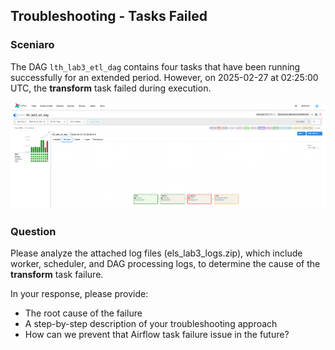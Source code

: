 ## Troubleshooting - Tasks Failed

### Sceniaro

The DAG ```lth_lab3_etl_dag``` contains four tasks that have been running successfully for an extended period. However, on 2025-02-27 at 02:25:00 UTC, the **transform** task failed during execution.

![](https://github.com/frankie-wy/els_mwaa_2025/blob/main/lab3/lab3_task_failed.png)

### Question

Please analyze the attached log files (els_lab3_logs.zip), which include worker, scheduler, and DAG processing logs, to determine the cause of the **transform** task failure.

In your response, please provide:

- The root cause of the failure
- A step-by-step description of your troubleshooting approach
- How can we prevent that Airflow task failure issue in the future?
